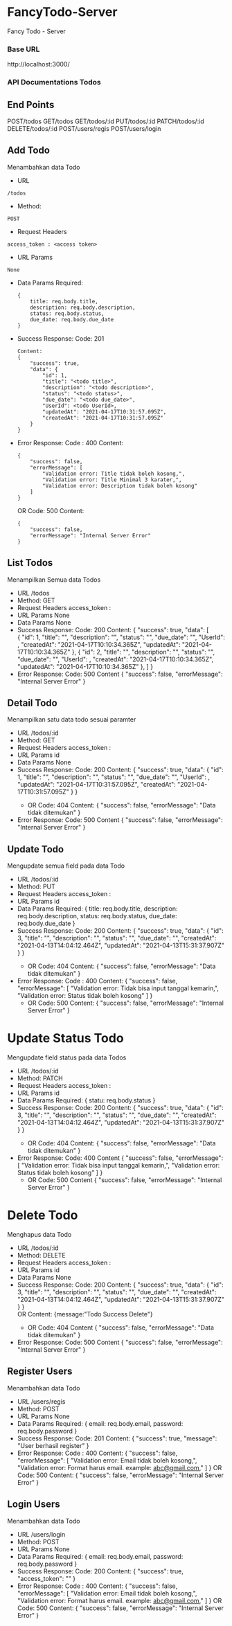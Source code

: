 # FancyTodo-Server
Fancy Todo - Server

### Base URL ###
http://localhost:3000/


### API Documentations Todos ###

## End Points ##
POST/todos
GET/todos
GET/todos/:id
PUT/todos/:id
PATCH/todos/:id
DELETE/todos/:id
POST/users/regis
POST/users/login


## Add Todo
Menambahkan data Todo
* URL
```url
/todos
```
* Method:
```url
POST
```
* Request Headers
```headers
access_token : <access token>
```
* URL Params
```params
None
```
* Data Params
    Required:
    ```data
    {
        title: req.body.title,
        description: req.body.description,
        status: req.body.status,
        due_date: req.body.due_date
    }
    ```
* Success Response:
    Code: 201
    ```response
    Content:
    {
        "success": true,
        "data": {
            "id": 1,
            "title": "<todo title>",
            "description": "<todo description>",
            "status": "<todo status>",
            "due_date": "<todo due_date>",
            "UserId": <todo UserId>,
            "updatedAt": "2021-04-17T10:31:57.095Z",
            "createdAt": "2021-04-17T10:31:57.095Z"
        }
    }
    ```
* Error Response:
    Code : 400
    Content:
    ```errResponse
    {
        "success": false,
        "errorMessage": [
            "Validation error: Title tidak boleh kosong,",
            "Validation error: Title Minimal 3 karater,",
            "Validation error: Description tidak boleh kosong"
        ]
    }
    ```
    OR
    Code: 500
    Content:
    ```or
    {
        "success": false,
        "errorMessage": "Internal Server Error"
    }
    ```



## List Todos
Menampilkan Semua data Todos
* URL
/todos
* Method:
GET
* Request Headers
access_token : <access token>
* URL Params
None
* Data Params
None
* Success Response:
    Code: 200
    Content:
    {
        "success": true,
        "data": [   
            {
               "id": 1,
                "title": "<todo title>",
                "description": "<todo description>",
                "status": "<todo status>",
                "due_date": "<todo due_date>",
                "UserId": <todo UserId>,
                "createdAt": "2021-04-17T10:10:34.365Z",
                "updatedAt": "2021-04-17T10:10:34.365Z"
            },
            {
                "id": 2,
                "title": "<todo title>",
                "description": "<todo description>",
                "status": "<todo status>",
                "due_date": "<todo due_date>",
                "UserId": <todo UserId>,
                "createdAt": "2021-04-17T10:10:34.365Z",
                "updatedAt": "2021-04-17T10:10:34.365Z"
            },
        ]
    }
* Error Response:
    Code: 500
    Content
    {
        "success": false,
        "errorMessage": "Internal Server Error"
    }



## Detail Todo
Menampilkan satu data todo sesuai paramter
* URL
/todos/:id
* Method:
GET
* Request Headers
access_token : <access token>
* URL Params
id
* Data Params
None
* Success Response:
    Code: 200
    Content:
    {
        "success": true,
        "data": {
            "id": 1,
            "title": "<todo title>",
            "description": "<todo description>",
            "status": "<todo status>",
            "due_date": "<todo due_date>",
            "UserId": <todo UserId>,
            "updatedAt": "2021-04-17T10:31:57.095Z",
            "createdAt": "2021-04-17T10:31:57.095Z"
        }
    }
    - OR
    Code: 404
    Content:
    {
        "success": false,
        "errorMessage": "Data tidak ditemukan"
    }
* Error Response:
    Code: 500
    Content
    {
        "success": false,
        "errorMessage": "Internal Server Error"
    }



## Update Todo
Mengupdate semua field pada data Todo
* URL
/todos/:id
* Method:
PUT
* Request Headers
access_token : <access token>
* URL Params
id
* Data Params
    Required:
    {
        title: req.body.title,
        description: req.body.description,
        status: req.body.status,
        due_date: req.body.due_date
    }
* Success Response:
    Code: 200
    Content:
    {
        "success": true,
        "data": {
            "id": 3,
            "title": "<todo title>",
            "description": "<todo description>",
            "status": "<todo status>",
            "due_date": "<todo due_date>",
            "createdAt": "2021-04-13T14:04:12.464Z",
            "updatedAt": "2021-04-13T15:31:37.907Z"
        }
    }
    - OR
    Code: 404
    Content:
    {
        "success": false,
        "errorMessage": "Data tidak ditemukan"
    }
* Error Response:
    Code : 400
    Content:
    {
        "success": false,
        "errorMessage": [
            "Validation error: Tidak bisa input tanggal kemarin,",
            "Validation error: Status tidak boleh kosong"
        ]
    }
    - OR
    Code: 500
    Content:
    {
        "success": false,
        "errorMessage": "Internal Server Error"
    }



# Update Status Todo
Mengupdate field status pada data Todos
* URL
/todos/:id
* Method:
PATCH
* Request Headers
access_token : <access token>
* URL Params
id
* Data Params
    Required:
    {
        statu: req.body.status
    }
* Success Response:
    Code: 200
    Content:
    {
        "success": true,
        "data": {
            "id": 3,
            "title": "<todo title>",
            "description": "<todo description>",
            "status": "<todo status>",
            "due_date": "<todo due_date>",
            "createdAt": "2021-04-13T14:04:12.464Z",
            "updatedAt": "2021-04-13T15:31:37.907Z"
        }
    }   
    - OR
    Code: 404
    Content:
    {
        "success": false,
        "errorMessage": "Data tidak ditemukan"
    }
* Error Response:
    Code: 400
    Content
    {
        "success": false,
        "errorMessage": [
            "Validation error: Tidak bisa input tanggal kemarin,",
            "Validation error: Status tidak boleh kosong"
        ]
    }
    - OR
    Code: 500
    Content
    {
        "success": false,
        "errorMessage": "Internal Server Error"
    }



# Delete Todo
Menghapus data Todo
* URL
/todos/:id
* Method:
DELETE
* Request Headers
access_token : <access token>
* URL Params
id
* Data Params
None
* Success Response:
    Code: 200
    Content:
    {
        "success": true,
        "data": {
            "id": 3,
            "title": "<todo title>",
            "description": "<todo description>",
            "status": "<todo status>",
            "due_date": "<todo due_date>",
            "createdAt": "2021-04-13T14:04:12.464Z",
            "updatedAt": "2021-04-13T15:31:37.907Z"
        }
    }   
    OR
    Content:
    {message:"Todo Success Delete"}
    - OR
    Code: 404
    Content
    {
        "success": false,
        "errorMessage": "Data tidak ditemukan"
    }
* Error Response:
    Code: 500
    Content
    {
        "success": false,
        "errorMessage": "Internal Server Error"
    }



## Register Users
Menambahkan data Todo
* URL
/users/regis
* Method:
POST
* URL Params
None
* Data Params
    Required:
    {
        email: req.body.email,
        password: req.body.password
    }
* Success Response:
    Code: 201
    Content:
    {
        "success": true,
        "message": "User berhasil register"
    }
* Error Response:
    Code : 400
    Content:
    {
        "success": false,
        "errorMessage": [
            "Validation error: Email tidak boleh kosong,",
            "Validation error: Format harus email. example: abc@gmail.com,"
        ]
    }
    OR
    Code: 500
    Content:
    {
        "success": false,
        "errorMessage": "Internal Server Error"
    }



## Login Users
Menambahkan data Todo
* URL
/users/login
* Method:
POST
* URL Params
None
* Data Params
    Required:
    {
        email: req.body.email,
        password: req.body.password
    }
* Success Response:
    Code: 200
    Content:
    {
        "success": true,
        "access_token": "<access token>"
    }
* Error Response:
    Code : 400
    Content:
    {
        "success": false,
        "errorMessage": [
            "Validation error: Email tidak boleh kosong,",
            "Validation error: Format harus email. example: abc@gmail.com,"
        ]
    }
    OR
    Code: 500
    Content:
    {
        "success": false,
        "errorMessage": "Internal Server Error"
    }